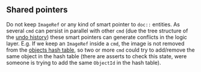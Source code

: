 ## Shared pointers

Do not keep `ImageRef` or any kind of smart pointer to `doc::`
entities. As several `cmd` can persist in parallel with other `cmd`
(due the tree structure of the [undo history](../../undo/undo_history.h))
these smart pointers can generate conflicts in the logic layer.
E.g. If we keep an `ImageRef` inside a `cmd`, the image is
not removed from the [objects hash table](../../doc/object.cpp),
so two or more `cmd` could try to add/remove the same object
in the hash table (there are asserts to check this state, were
someone is trying to add the same `ObjectId` in the hash table).

